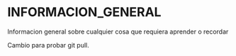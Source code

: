 # INFORMACION_GENERAL
Informacion general sobre cualquier cosa que requiera aprender o recordar


Cambio para probar git pull.
